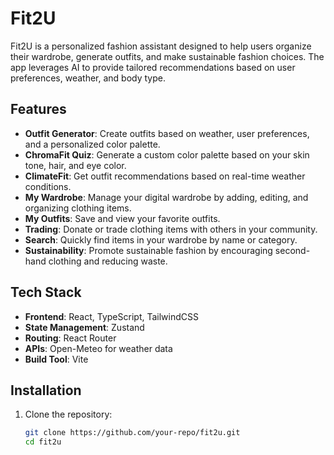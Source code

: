 # Fit2U

Fit2U is a personalized fashion assistant designed to help users organize their wardrobe, generate outfits, and make sustainable fashion choices. The app leverages AI to provide tailored recommendations based on user preferences, weather, and body type.

## Features

- **Outfit Generator**: Create outfits based on weather, user preferences, and a personalized color palette.
- **ChromaFit Quiz**: Generate a custom color palette based on your skin tone, hair, and eye color.
- **ClimateFit**: Get outfit recommendations based on real-time weather conditions.
- **My Wardrobe**: Manage your digital wardrobe by adding, editing, and organizing clothing items.
- **My Outfits**: Save and view your favorite outfits.
- **Trading**: Donate or trade clothing items with others in your community.
- **Search**: Quickly find items in your wardrobe by name or category.
- **Sustainability**: Promote sustainable fashion by encouraging second-hand clothing and reducing waste.

## Tech Stack

- **Frontend**: React, TypeScript, TailwindCSS
- **State Management**: Zustand
- **Routing**: React Router
- **APIs**: Open-Meteo for weather data
- **Build Tool**: Vite

## Installation

1. Clone the repository:
   ```bash
   git clone https://github.com/your-repo/fit2u.git
   cd fit2u
